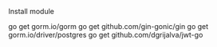 Install module

go get gorm.io/gorm
go get github.com/gin-gonic/gin
go get gorm.io/driver/postgres
go get github.com/dgrijalva/jwt-go
